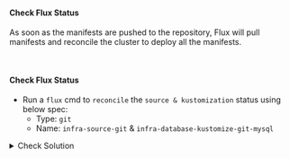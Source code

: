 #### Check Flux Status
As soon as the manifests are pushed to the repository, Flux will pull manifests and reconcile the cluster to deploy all the manifests.

<br>

#### Check Flux Status
- Run a `flux` cmd to `reconcile` the `source & kustomization` status using below spec:
    - Type: `git`
    - Name: `infra-source-git` & `infra-database-kustomize-git-mysql`

<details><summary>Check Solution</summary>

```
flux reconcile source git infra-source-git

flux reconcile kustomization infra-database-kustomize-git-mysql
```{{exec}}

</details>

<br>

#### Check `secret` within `database` namespace
1. Flux will pull `sops-encrypted-secret`
2. The `kustomize-controller` will decrypt the secret before applying it.

```
kubectl -n database get secret secret-mysql -o json | jq .data.password -r | base64 -d
```{{exec}}

<br>

#### Access the Application
Block Buster App - `version 7.9.0` `should be` accessible:

# [Play Block Buster App - 7.9.0]({{TRAFFIC_HOST1_30009}})
